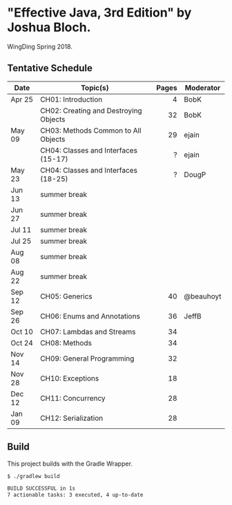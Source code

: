 # "Effective Java, 3rd Edition" by Joshua Bloch.

WingDing Spring 2018.

## Tentative Schedule

| Date   | Topic(s)                                | Pages | Moderator |
|--------|-----------------------------------------|------:|-----------|
| Apr 25 | CH01:  Introduction                     |    4  | BobK      |
|        | CH02:  Creating and Destroying Objects  |   32  | BobK      |
| May 09 | CH03:  Methods Common to All Objects    |   29  | ejain     |
|        | CH04:  Classes and Interfaces (15-17)   |    ?  | ejain     |
| May 23 | CH04:  Classes and Interfaces (18-25)   |    ?  | DougP     |
| Jun 13 | summer break                            |       |           |
| Jun 27 | summer break                            |       |           |
| Jul 11 | summer break                            |       |           |
| Jul 25 | summer break                            |       |           |
| Aug 08 | summer break                            |       |           |
| Aug 22 | summer break                            |       |           |
| Sep 12 | CH05:  Generics                         |   40  | @beauhoyt |
| Sep 26 | CH06:  Enums and Annotations            |   36  | JeffB     |
| Oct 10 | CH07:  Lambdas and Streams              |   34  |           |
| Oct 24 | CH08:  Methods                          |   34  |           |
| Nov 14 | CH09:  General Programming              |   32  |           |
| Nov 28 | CH10:  Exceptions                       |   18  |           |
| Dec 12 | CH11:  Concurrency                      |   28  |           |
| Jan 09 | CH12:  Serialization                    |   28  |           |

## Build

This project builds with the Gradle Wrapper.

```bash
$ ./gradlew build

BUILD SUCCESSFUL in 1s
7 actionable tasks: 3 executed, 4 up-to-date
```
